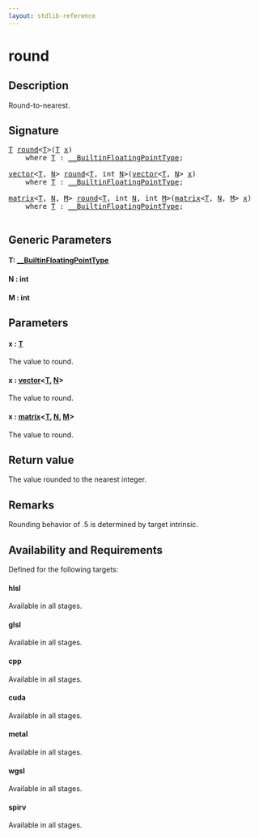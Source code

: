 ```yaml
---
layout: stdlib-reference
---
```


# round

## Description

Round-to-nearest.



## Signature 

<pre>
<a href="round.html#typeparam-T" class="code_type">T</a> <a href="round.html">round</a>&lt;<a href="round.html#typeparam-T" class="code_type">T</a>&gt;(<a href="round.html#typeparam-T" class="code_type">T</a> <a href="round.html#decl-x" class="code_param">x</a>)
    <span class='code_keyword'>where</span> <a href="round.html#typeparam-T" class="code_type">T</a> : <a href="../interfaces/0_builtinfloatingpointtype-029hm/index.html" class="code_type">__BuiltinFloatingPointType</a>;

<a href="../types/vector/index.html" class="code_type">vector</a>&lt;<a href="round.html#typeparam-T" class="code_type">T</a>, <a href="round.html#decl-N" class="code_var">N</a>&gt; <a href="round.html">round</a>&lt;<a href="round.html#typeparam-T" class="code_type">T</a>, <span class="code_keyword">int</span> <a href="round.html#decl-N" class="code_var">N</a>&gt;(<a href="../types/vector/index.html" class="code_type">vector</a>&lt;<a href="round.html#typeparam-T" class="code_type">T</a>, <a href="round.html#decl-N" class="code_var">N</a>&gt; <a href="round.html#decl-x" class="code_param">x</a>)
    <span class='code_keyword'>where</span> <a href="round.html#typeparam-T" class="code_type">T</a> : <a href="../interfaces/0_builtinfloatingpointtype-029hm/index.html" class="code_type">__BuiltinFloatingPointType</a>;

<a href="../types/matrix/index.html" class="code_type">matrix</a>&lt;<a href="round.html#typeparam-T" class="code_type">T</a>, <a href="round.html#decl-N" class="code_var">N</a>, <a href="round.html#decl-M" class="code_var">M</a>&gt; <a href="round.html">round</a>&lt;<a href="round.html#typeparam-T" class="code_type">T</a>, <span class="code_keyword">int</span> <a href="round.html#decl-N" class="code_var">N</a>, <span class="code_keyword">int</span> <a href="round.html#decl-M" class="code_var">M</a>&gt;(<a href="../types/matrix/index.html" class="code_type">matrix</a>&lt;<a href="round.html#typeparam-T" class="code_type">T</a>, <a href="round.html#decl-N" class="code_var">N</a>, <a href="round.html#decl-M" class="code_var">M</a>&gt; <a href="round.html#decl-x" class="code_param">x</a>)
    <span class='code_keyword'>where</span> <a href="round.html#typeparam-T" class="code_type">T</a> : <a href="../interfaces/0_builtinfloatingpointtype-029hm/index.html" class="code_type">__BuiltinFloatingPointType</a>;

</pre>

## Generic Parameters

####  <a id="typeparam-T"></a>T: [\_\_BuiltinFloatingPointType](../interfaces/0_builtinfloatingpointtype-029hm/index.html)
####  <a id="decl-N"></a>N  : int
####  <a id="decl-M"></a>M  : int

## Parameters

####  <a id="decl-x"></a>x  : [T](round.html#typeparam-T)
The value to round.

####  <a id="decl-x"></a>x  : [vector](../types/vector/index.html)\<[T](../types/vector/index.html#typeparam-T), [N](../types/vector/index.html#decl-N)\>
The value to round.

####  <a id="decl-x"></a>x  : [matrix](../types/matrix/index.html)\<[T](../types/matrix/t-0.html), [N](../types/matrix/index.html#decl-N), [M](../types/matrix/index.html#decl-M)\>
The value to round.


## Return value
The value rounded to the nearest integer.

## Remarks
Rounding behavior of .5 is determined by target intrinsic.


## Availability and Requirements

Defined for the following targets:

#### hlsl
Available in all stages.

#### glsl
Available in all stages.

#### cpp
Available in all stages.

#### cuda
Available in all stages.

#### metal
Available in all stages.

#### wgsl
Available in all stages.

#### spirv
Available in all stages.



